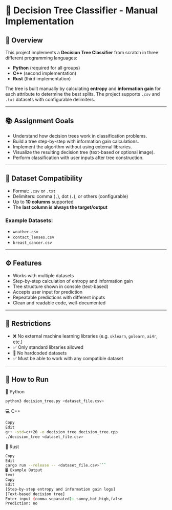 # 🧠 Decision Tree Classifier - Manual Implementation

## 📌 Overview

This project implements a **Decision Tree Classifier** from scratch in three different programming languages:
- **Python** (required for all groups)
- **C++** (second implementation)
- **Rust** (third implementation)

The tree is built manually by calculating **entropy** and **information gain** for each attribute to determine the best splits. The project supports `.csv` and `.txt` datasets with configurable delimiters.

---

## 📚 Assignment Goals

- Understand how decision trees work in classification problems.
- Build a tree step-by-step with information gain calculations.
- Implement the algorithm without using external libraries.
- Visualize the resulting decision tree (text-based or optional image).
- Perform classification with user inputs after tree construction.

---

## 📁 Dataset Compatibility

- Format: `.csv` or `.txt`
- Delimiters: comma (`,`), dot (`.`), or others (configurable)
- Up to **10 columns** supported
- The **last column is always the target/output**

### Example Datasets:
- `weather.csv`
- `contact_lenses.csv`
- `breast_cancer.csv`

---

## ⚙️ Features

- Works with multiple datasets
- Step-by-step calculation of entropy and information gain
- Tree structure shown in console (text-based)
- Accepts user input for prediction
- Repeatable predictions with different inputs
- Clean and readable code, well-documented

---

## 🚫 Restrictions

- ❌ No external machine learning libraries (e.g. `sklearn`, `golearn`, `ai4r`, etc.)
- ✅ Only standard libraries allowed
- 🚫 No hardcoded datasets
- ✅ Must be able to work with any compatible dataset

---

## 🚀 How to Run

🐍 Python
```bash
python3 decision_tree.py <dataset_file.csv>
```
💻 C++
```bash
Copy
Edit
g++ -std=c++20 -o decision_tree decision_tree.cpp
./decision_tree <dataset_file.csv>
```
🦀 Rust
```bash
Copy
Edit
cargo run --release -- <dataset_file.csv>```
🖥️ Example Output
text
Copy
Edit
[Step-by-step entropy and information gain logs]
[Text-based decision tree]
Enter input (comma-separated): sunny,hot,high,false
Prediction: no
